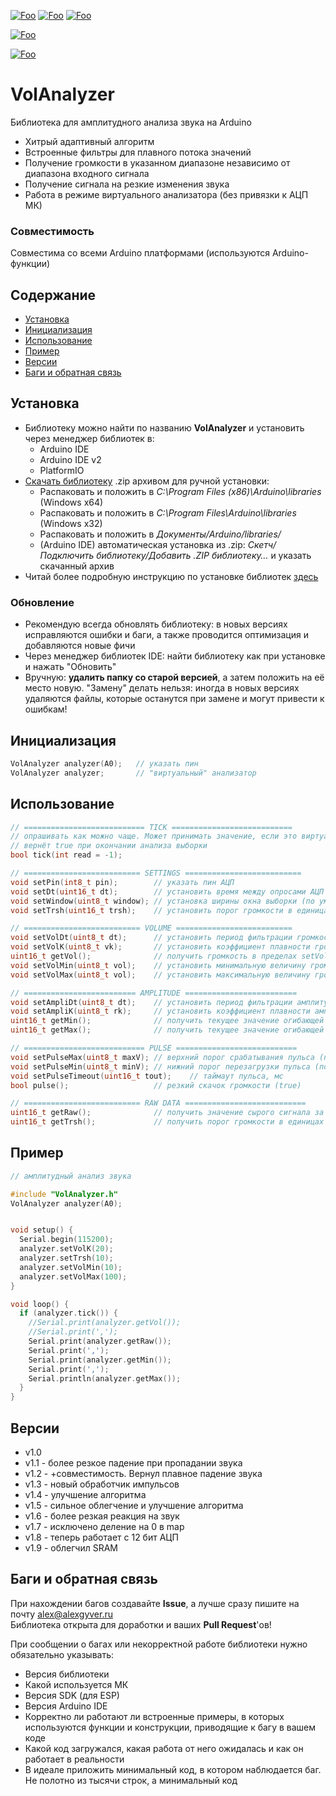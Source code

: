 [![Foo](https://img.shields.io/badge/Version-1.9-brightgreen.svg?style=flat-square)](#versions)
[![Foo](https://img.shields.io/badge/Website-AlexGyver.ru-blue.svg?style=flat-square)](https://alexgyver.ru/)
[![Foo](https://img.shields.io/badge/%E2%82%BD$%E2%82%AC%20%D0%9D%D0%B0%20%D0%BF%D0%B8%D0%B2%D0%BE-%D1%81%20%D1%80%D1%8B%D0%B1%D0%BA%D0%BE%D0%B9-orange.svg?style=flat-square)](https://alexgyver.ru/support_alex/)

[![Foo](https://img.shields.io/badge/README-ENGLISH-brightgreen.svg?style=for-the-badge)](https://github-com.translate.goog/GyverLibs/VolAnalyzer?_x_tr_sl=ru&_x_tr_tl=en)  

[![Foo](https://img.shields.io/badge/ПОДПИСАТЬСЯ-НА%20ОБНОВЛЕНИЯ-brightgreen.svg?style=social&logo=telegram&color=blue)](https://t.me/GyverLibs)


# VolAnalyzer
Библиотека для амплитудного анализа звука на Arduino
- Хитрый адаптивный алгоритм
- Встроенные фильтры для плавного потока значений
- Получение громкости в указанном диапазоне независимо от диапазона входного сигнала
- Получение сигнала на резкие изменения звука
- Работа в режиме виртуального анализатора (без привязки к АЦП МК)

### Совместимость
Совместима со всеми Arduino платформами (используются Arduino-функции)

## Содержание
- [Установка](#install)
- [Инициализация](#init)
- [Использование](#usage)
- [Пример](#example)
- [Версии](#versions)
- [Баги и обратная связь](#feedback)

<a id="install"></a>
## Установка
- Библиотеку можно найти по названию **VolAnalyzer** и установить через менеджер библиотек в:
    - Arduino IDE
    - Arduino IDE v2
    - PlatformIO
- [Скачать библиотеку](https://github.com/GyverLibs/VolAnalyzer/archive/refs/heads/main.zip) .zip архивом для ручной установки:
    - Распаковать и положить в *C:\Program Files (x86)\Arduino\libraries* (Windows x64)
    - Распаковать и положить в *C:\Program Files\Arduino\libraries* (Windows x32)
    - Распаковать и положить в *Документы/Arduino/libraries/*
    - (Arduino IDE) автоматическая установка из .zip: *Скетч/Подключить библиотеку/Добавить .ZIP библиотеку…* и указать скачанный архив
- Читай более подробную инструкцию по установке библиотек [здесь](https://alexgyver.ru/arduino-first/#%D0%A3%D1%81%D1%82%D0%B0%D0%BD%D0%BE%D0%B2%D0%BA%D0%B0_%D0%B1%D0%B8%D0%B1%D0%BB%D0%B8%D0%BE%D1%82%D0%B5%D0%BA)
### Обновление
- Рекомендую всегда обновлять библиотеку: в новых версиях исправляются ошибки и баги, а также проводится оптимизация и добавляются новые фичи
- Через менеджер библиотек IDE: найти библиотеку как при установке и нажать "Обновить"
- Вручную: **удалить папку со старой версией**, а затем положить на её место новую. "Замену" делать нельзя: иногда в новых версиях удаляются файлы, которые останутся при замене и могут привести к ошибкам!


<a id="init"></a>
## Инициализация
```cpp
VolAnalyzer analyzer(A0);   // указать пин
VolAnalyzer analyzer;       // "виртуальный" анализатор
```

<a id="usage"></a>
## Использование
```cpp
// =========================== TICK ===========================
// опрашивать как можно чаще. Может принимать значение, если это виртуальный анализатор
// вернёт true при окончании анализа выборки
bool tick(int read = -1);

// ========================== SETTINGS ==========================
void setPin(int8_t pin);        // указать пин АЦП
void setDt(uint16_t dt);        // установить время между опросами АЦП (мкс) (по умолч. 500) 
void setWindow(uint8_t window); // установка ширины окна выборки (по умолч. 20)
void setTrsh(uint16_t trsh);    // установить порог громкости в единицах АЦП (умолч 40)

// ========================== VOLUME ==========================
void setVolDt(uint8_t dt);      // установить период фильтрации громкости (умолч 20)
void setVolK(uint8_t vk);       // установить коэффициент плавности громкости 0-31 (умолч 25)
uint16_t getVol();              // получить громкость в пределах setVolMin.. setVolMax
void setVolMin(uint8_t vol);    // установить минимальную величину громкости (умолч 0)
void setVolMax(uint8_t vol);    // установить максимальную величину громкости (умолч 100)

// ========================= AMPLITUDE =========================
void setAmpliDt(uint8_t dt);    // установить период фильтрации амплитудных огибающих
void setAmpliK(uint8_t rk);     // установить коэффициент плавности амплитуды 0-31 (умолч 31)
uint16_t getMin();              // получить текущее значение огибающей минимумов (с v1.5 - 0)
uint16_t getMax();              // получить текущее значение огибающей максимумов

// =========================== PULSE ===========================
void setPulseMax(uint8_t maxV); // верхний порог срабатывания пульса (по шкале громкости)
void setPulseMin(uint8_t minV); // нижний порог перезагрузки пульса (по шкале громкости)
void setPulseTimeout(uint16_t tout);    // таймаут пульса, мс
bool pulse();                   // резкий скачок громкости (true)

// ========================== RAW DATA ===========================
uint16_t getRaw();              // получить значение сырого сигнала за выборку
uint16_t getTrsh();             // получить порог громкости в единицах АЦП
```

<a id="example"></a>
## Пример
```cpp
// амплитудный анализ звука

#include "VolAnalyzer.h"
VolAnalyzer analyzer(A0);


void setup() {
  Serial.begin(115200);
  analyzer.setVolK(20);
  analyzer.setTrsh(10);
  analyzer.setVolMin(10);
  analyzer.setVolMax(100);
}

void loop() {
  if (analyzer.tick()) {
    //Serial.print(analyzer.getVol());
    //Serial.print(',');
    Serial.print(analyzer.getRaw());
    Serial.print(',');
    Serial.print(analyzer.getMin());
    Serial.print(',');
    Serial.println(analyzer.getMax());
  }
}
```

<a id="versions"></a>
## Версии
- v1.0
- v1.1 - более резкое падение при пропадании звука
- v1.2 - +совместимость. Вернул плавное падение звука
- v1.3 - новый обработчик импульсов
- v1.4 - улучшение алгоритма
- v1.5 - сильное облегчение и улучшение алгоритма
- v1.6 - более резкая реакция на звук
- v1.7 - исключено деление на 0 в map
- v1.8 - теперь работает с 12 бит АЦП
- v1.9 - облегчил SRAM

<a id="feedback"></a>
## Баги и обратная связь
При нахождении багов создавайте **Issue**, а лучше сразу пишите на почту [alex@alexgyver.ru](mailto:alex@alexgyver.ru)  
Библиотека открыта для доработки и ваших **Pull Request**'ов!

При сообщении о багах или некорректной работе библиотеки нужно обязательно указывать:
- Версия библиотеки
- Какой используется МК
- Версия SDK (для ESP)
- Версия Arduino IDE
- Корректно ли работают ли встроенные примеры, в которых используются функции и конструкции, приводящие к багу в вашем коде
- Какой код загружался, какая работа от него ожидалась и как он работает в реальности
- В идеале приложить минимальный код, в котором наблюдается баг. Не полотно из тысячи строк, а минимальный код
